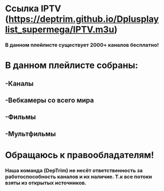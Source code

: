 # Ссылка IPTV (https://deptrim.github.io/Dplusplaylist_supermega/IPTV.m3u)
### В данном плейлисте существует 2000+ каналов бесплатно!
# В данном плейлисте собраны:
## -Каналы
## -Вебкамеры со всего мира
## -Фильмы
## -Мультфильмы
# Обращаюсь к правообладателям!
### Наша команда (DepTrim) не несёт ответственность за работоспособность каналов и их наличие. Т.к все потоки взяты из открытых источников.
